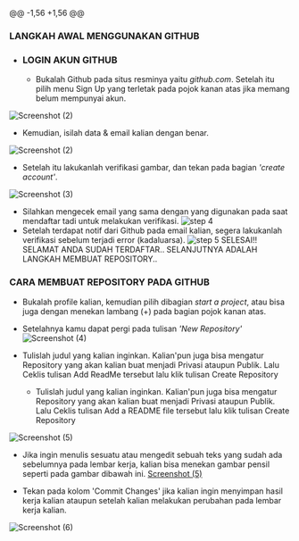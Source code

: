 @@ -1,56 +1,56 @@
### LANGKAH AWAL MENGGUNAKAN GITHUB
* ### LOGIN AKUN GITHUB
  - Bukalah Github pada situs resminya yaitu *github.com*. Setelah itu pilih menu Sign Up yang terletak pada pojok kanan atas jika memang belum mempunyai akun.
  
![Screenshot (2)](https://user-images.githubusercontent.com/72791245/96339873-7570ee80-10c1-11eb-9dbf-10d5845d5f73.png)
  - Kemudian, isilah data & email kalian dengan benar.
  
![Screenshot (2)](https://user-images.githubusercontent.com/72907098/96349470-c8688880-1064-11eb-88d3-9f4f2c3c78b8.png)
 
  - Setelah itu lakukanlah verifikasi gambar, dan tekan pada bagian *'create account'*.
  
![Screenshot (3)](https://user-images.githubusercontent.com/72907098/96349482-d5857780-1064-11eb-9e5f-8777f622cbf5.png)

 - Silahkan mengecek email yang sama dengan yang digunakan pada saat mendaftar tadi untuk melakukan verifikasi.
![step 4](https://user-images.githubusercontent.com/72791245/96339911-b36e1280-10c1-11eb-8f30-2b1b584d6bb8.jpg)
  - Setelah terdapat notif dari Github pada email kalian, segera lakukanlah verifikasi sebelum terjadi error (kadaluarsa).
![step 5](https://user-images.githubusercontent.com/72791245/96339913-b9fc8a00-10c1-11eb-9027-7a51a50842df.jpg)
SELESAI!! SELAMAT ANDA SUDAH TERDAFTAR..
SELANJUTNYA ADALAH LANGKAH MEMBUAT REPOSITORY..
### CARA MEMBUAT REPOSITORY PADA GITHUB
  - Bukalah profile kalian, kemudian pilih dibagian *start a project*, atau bisa juga dengan menekan lambang (+) pada bagian pojok kanan atas.
  - Setelahnya kamu dapat pergi pada tulisan *'New Repository'*
![Screenshot (4)](https://user-images.githubusercontent.com/72907098/96349511-12516e80-1065-11eb-997b-aa5333f0a5ea.png)

- Tulislah judul yang kalian inginkan. Kalian'pun juga bisa mengatur Repository yang akan kalian buat menjadi Privasi ataupun Publik. Lalu Ceklis tulisan Add ReadMe tersebut lalu klik tulisan Create Repository
  - Tulislah judul yang kalian inginkan. Kalian'pun juga bisa mengatur Repository yang akan kalian buat menjadi Privasi ataupun Publik. Lalu Ceklis tulisan Add a README file tersebut lalu klik tulisan Create Repository

![Screenshot (5)](https://user-images.githubusercontent.com/72907098/96349523-1d0c0380-1065-11eb-9b60-d7fffc0a5852.png)

 - Jika ingin menulis sesuatu atau mengedit sebuah teks yang sudah ada sebelumnya pada lembar kerja, kalian bisa menekan gambar pensil seperti pada gambar dibawah ini.
[Screenshot (5)](https://user-images.githubusercontent.com/72907098/96349623-9dcaff80-1065-11eb-82e6-db23bf63ab06.png)

 - Tekan pada kolom 'Commit Changes' jika kalian ingin menyimpan hasil kerja kalian ataupun setelah kalian melakukan perubahan pada lembar kerja kalian.
 
![Screenshot (6)](https://user-images.githubusercontent.com/72907098/96349637-a8859480-1065-11eb-9cb5-ba90d0c434de.png)
